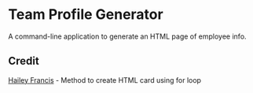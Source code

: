 # Team Profile Generator
A command-line application to generate an HTML page of employee info.

## Credit
[Hailey Francis](https://github.com/hfrancis7/Module10Challenge-Team-Profile-Generator) - Method to create HTML card using for loop

